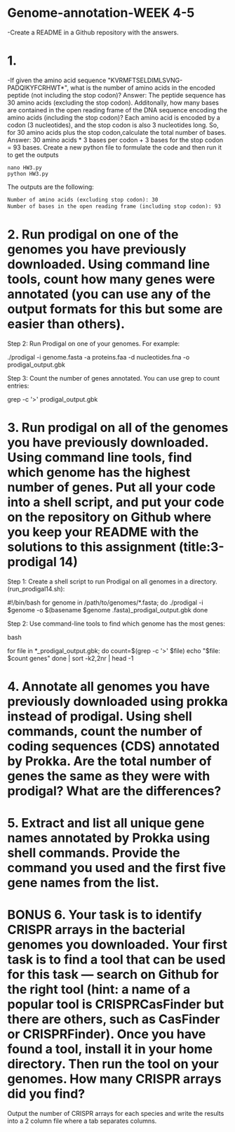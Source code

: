 # Genome-annotation-WEEK 4-5
-Create a README in a Github repository with the answers.

# 1. 
-If given the amino acid sequence "KVRMFTSELDIMLSVNG-PADQIKYFCRHWT*", what is the number of amino acids in the encoded peptide (not including the stop codon)?
Answer: The peptide sequence has 30 amino acids (excluding the stop codon).
Additonally, how many bases are contained in the open reading frame of the DNA sequence encoding the amino acids (including the stop codon)?
Each amino acid is encoded by a codon (3 nucleotides), and the stop codon is also 3 nucleotides long. So, for 30 amino acids plus the stop codon,calculate the total number of bases.
Answer: 30 amino acids * 3 bases per codon + 3 bases for the stop codon = 93 bases.
Create a new python file to formulate the code and then run it to get the outputs
```
nano HW3.py
python HW3.py

```
The outputs are the following:

```markdown
Number of amino acids (excluding stop codon): 30
Number of bases in the open reading frame (including stop codon): 93
```

# 2. Run prodigal on one of the genomes you have previously downloaded. Using command line tools, count how many genes were annotated (you can use any of the output formats for this but some are easier than others).

Step 2: Run Prodigal on one of your genomes. For example:

./prodigal -i genome.fasta -a proteins.faa -d nucleotides.fna -o prodigal_output.gbk

Step 3: Count the number of genes annotated. You can use grep to count entries:

grep -c '>' prodigal_output.gbk

# 3. Run prodigal on all of the genomes you have previously downloaded. Using command line tools, find which genome has the highest number of genes. Put all your code into a shell script, and put your code on the repository on Github where you keep your README with the solutions to this assignment (title:3-prodigal 14)

Step 1: Create a shell script to run Prodigal on all genomes in a directory. (run_prodigal14.sh):

#!/bin/bash
for genome in /path/to/genomes/*.fasta; do
    ./prodigal -i $genome -o $(basename $genome .fasta)_prodigal_output.gbk
done

Step 2: Use command-line tools to find which genome has the most genes:

bash

for file in *_prodigal_output.gbk; do
    count=$(grep -c '>' $file)
    echo "$file: $count genes"
done | sort -k2,2nr | head -1

# 4. Annotate all genomes you have previously downloaded using prokka instead of prodigal. Using shell commands, count the number of coding sequences (CDS) annotated by Prokka. Are the total number of genes the same as they were with prodigal? What are the differences?


# 5. Extract and list all unique gene names annotated by Prokka using shell commands. Provide the command you used and the first five gene names from the list.


# BONUS 6. Your task is to identify CRISPR arrays in the bacterial genomes you downloaded. Your first task is to find a tool that can be used for this task — search on Github for the right tool (hint: a name of a popular tool is CRISPRCasFinder but there are others, such as CasFinder or CRISPRFinder). Once you have found a tool, install it in your home directory. Then run the tool on your genomes. How many CRISPR arrays did you find?
Output the number of CRISPR arrays for each species and write the results into a 2 column file where a tab separates columns.


